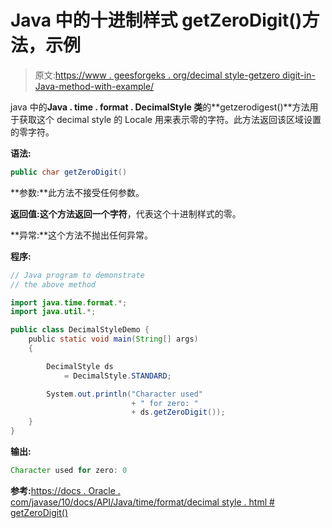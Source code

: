 # Java 中的十进制样式 getZeroDigit()方法，示例

> 原文:[https://www . geesforgeks . org/decimal style-getzero digit-in-Java-method-with-example/](https://www.geeksforgeeks.org/decimalstyle-getzerodigit-method-in-java-with-example/)

java 中的**Java . time . format . DecimalStyle 类**的**getzerodigest()**方法用于获取这个 decimal style 的 Locale 用来表示零的字符。此方法返回该区域设置的零字符。

**语法:**

```java
public char getZeroDigit()

```

**参数:**此方法不接受任何参数。

**返回值:**这个方法返回一个**字符**，代表这个十进制样式的零。

**异常:**这个方法不抛出任何异常。

**程序:**

```java
// Java program to demonstrate
// the above method

import java.time.format.*;
import java.util.*;

public class DecimalStyleDemo {
    public static void main(String[] args)
    {

        DecimalStyle ds
            = DecimalStyle.STANDARD;

        System.out.println("Character used"
                           + " for zero: "
                           + ds.getZeroDigit());
    }
}
```

**输出:**

```java
Character used for zero: 0

```

**参考:**[https://docs . Oracle . com/javase/10/docs/API/Java/time/format/decimal style . html # getZeroDigit()](https://docs.oracle.com/javase/10/docs/api/java/time/format/DecimalStyle.html#getZeroDigit())